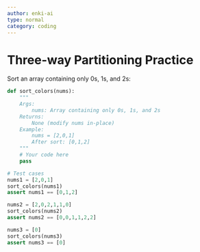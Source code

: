 ```yaml
---
author: enki-ai
type: normal
category: coding
---
```


# Three-way Partitioning Practice

Sort an array containing only 0s, 1s, and 2s:

```python
def sort_colors(nums):
    """
    Args:
        nums: Array containing only 0s, 1s, and 2s
    Returns:
        None (modify nums in-place)
    Example:
        nums = [2,0,1]
        After sort: [0,1,2]
    """
    # Your code here
    pass

# Test cases
nums1 = [2,0,1]
sort_colors(nums1)
assert nums1 == [0,1,2]

nums2 = [2,0,2,1,1,0]
sort_colors(nums2)
assert nums2 == [0,0,1,1,2,2]

nums3 = [0]
sort_colors(nums3)
assert nums3 == [0] 